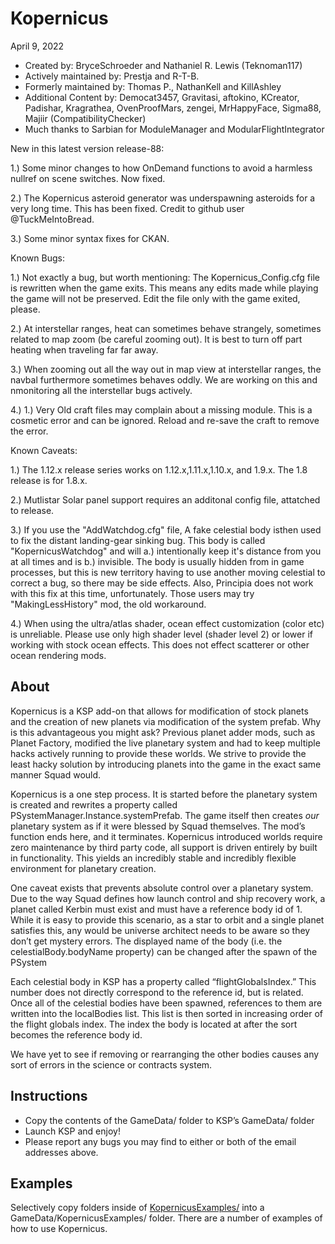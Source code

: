 ﻿Kopernicus
==============================
April 9, 2022
* Created by: BryceSchroeder and Nathaniel R. Lewis (Teknoman117)
* Actively maintained by: Prestja and R-T-B.
* Formerly maintained by: Thomas P., NathanKell and KillAshley
* Additional Content by: Democat3457, Gravitasi, aftokino, KCreator, Padishar, Kragrathea, OvenProofMars, zengei, MrHappyFace, Sigma88, Majiir (CompatibilityChecker)
* Much thanks to Sarbian for ModuleManager and ModularFlightIntegrator

New in this latest version release-88:

1.)  Some minor changes to how OnDemand functions to avoid a harmless nullref on scene switches.  Now fixed.

2.) The Kopernicus asteroid generator was underspawning asteroids for a very long time.  This has been fixed.  Credit to github user @TuckMeIntoBread.

3.)  Some minor syntax fixes for CKAN.


Known Bugs:

1.) Not exactly a bug, but worth mentioning:  The Kopernicus_Config.cfg file is rewritten when the game exits.  This means any edits made while playing the game will not be preserved.  Edit the file only with the game exited, please.

2.) At interstellar ranges, heat can sometimes behave strangely, sometimes related to map zoom (be careful zooming out). It is best to turn off part heating when traveling far far away.

3.) When zooming out all the way out in map view at interstellar ranges, the navbal furthermore sometimes behaves oddly. We are working on this and nmonitoring all the interstellar bugs actively.

4.) 1.) Very Old craft files may complain about a missing module. This is a cosmetic error and can be ignored. Reload and re-save the craft to remove the error.

Known Caveats:

1.)  The 1.12.x release series works on 1.12.x,1.11.x,1.10.x, and 1.9.x.  The 1.8 release is for 1.8.x.

2.)  Mutlistar Solar panel support requires an additonal config file, attatched to release.

3.)  If you use the "AddWatchdog.cfg" file, A fake celestial body isthen used to fix the distant landing-gear sinking bug.  This body is called "KopernicusWatchdog" and will a.) intentionally keep it's distance from you at all times and is b.) invisible.  The body is usually hidden from in game processes, but this is new territory having to use another moving celestial to correct a bug, so there may be side effects.  Also, Principia does not work with this fix at this time, unfortunately.  Those users may try "MakingLessHistory" mod, the old workaround.

4.) When using the ultra/atlas shader, ocean effect customization (color etc) is unreliable.  Please use only high shader level (shader level 2) or lower if working with stock ocean effects.  This does not effect scatterer or other ocean rendering mods. 

About
-----
Kopernicus is a KSP add-on that allows for modification of stock planets and the creation of new planets via modification of the system prefab.  Why is this advantageous you might ask?  Previous planet adder mods, such as Planet Factory, modified the live planetary system and had to keep multiple hacks actively running to provide these worlds.  We strive to provide the least hacky solution by introducing planets into the game in the exact same manner Squad would.  

Kopernicus is a one step process.  It is started before the planetary system is created and rewrites a property called PSystemManager.Instance.systemPrefab.  The game itself then creates *our* planetary system as if it were blessed by Squad themselves.  The mod’s function ends here, and it terminates.  Kopernicus introduced worlds require zero maintenance by third party code, all support is driven entirely by built in functionality.  This yields an incredibly stable and incredibly flexible environment for planetary creation.

One caveat exists that prevents absolute control over a planetary system.  Due to the way Squad defines how launch control and ship recovery work, a planet called Kerbin must exist and must have a reference body id of 1.  While it is easy to provide this scenario, as a star to orbit and a single planet satisfies this, any would be universe architect needs to be aware so they don’t get mystery errors. The displayed name of the body (i.e. the celestialBody.bodyName property) can be changed after the spawn of the PSystem  

Each celestial body in KSP has a property called “flightGlobalsIndex.”  This number does not directly correspond to the reference id, but is related.  Once all of the celestial bodies have been spawned, references to them are written into the localBodies list.  This list is then sorted in increasing order of the flight globals index.  The index the body is located at after the sort becomes the reference body id.

We have yet to see if removing or rearranging the other bodies causes any sort of errors in the science or contracts system.


Instructions
------------
- Copy the contents of the GameData/ folder to KSP’s GameData/ folder
- Launch KSP and enjoy!
- Please report any bugs you may find to either or both of the email addresses above.

Examples
----------
Selectively copy folders inside of [KopernicusExamples/](https://github.com/Kopernicus/KopernicusExamples/) into a GameData/KopernicusExamples/ folder.  There are a number of examples of how to use Kopernicus.
